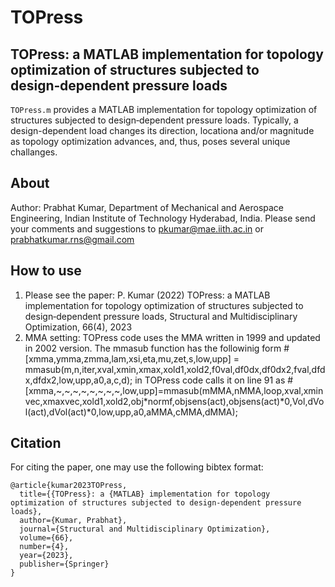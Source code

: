 # TOPress
## TOPress: a MATLAB implementation for topology optimization of structures subjected to design‑dependent pressure loads
`TOPress.m` provides a MATLAB implementation for topology optimization of structures subjected to design‑dependent pressure loads. Typically, a design-dependent load changes its direction, locationa and/or magnitude as topology optimization advances, and, thus, poses several unique challanges.   
## About
Author: Prabhat Kumar, Department of Mechanical and Aerospace Engineering, Indian Institute of Technology Hyderabad, India. Please send your comments and suggestions to  pkumar@mae.iith.ac.in or prabhatkumar.rns@gmail.com
## How to use
1. Please see the paper: P. Kumar (2022) TOPress: a MATLAB implementation for topology optimization of structures subjected to design‑dependent pressure loads, Structural and Multidisciplinary Optimization, 66(4), 2023
2. MMA setting:
TOPress code uses the MMA written in 1999 and updated in 2002 version. The mmasub function has the followinig form
#[xmma,ymma,zmma,lam,xsi,eta,mu,zet,s,low,upp] = mmasub(m,n,iter,xval,xmin,xmax,xold1,xold2,f0val,df0dx,df0dx2,fval,dfdx,dfdx2,low,upp,a0,a,c,d);
in TOPress code calls it  on line 91 as
#[xmma,~,~,~,~,~,~,~,~,low,upp]=mmasub(mMMA,nMMA,loop,xval,xminvec,xmaxvec,xold1,xold2,obj*normf,objsens(act),objsens(act)*0,Vol,dVol(act),dVol(act)*0,low,upp,a0,aMMA,cMMA,dMMA);
## Citation
For citing the paper, one may use the following bibtex format:
```
@article{kumar2023TOPress,
  title={{TOPress}: a {MATLAB} implementation for topology optimization of structures subjected to design‑dependent pressure loads},
  author={Kumar, Prabhat},
  journal={Structural and Multidisciplinary Optimization},
  volume={66},
  number={4},
  year={2023},
  publisher={Springer}
}
```
